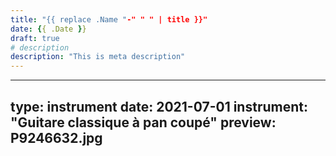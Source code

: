 ```yaml
---
title: "{{ replace .Name "-" " " | title }}"
date: {{ .Date }}
draft: true
# description
description: "This is meta description"
---
```


---
type: instrument
date: 2021-07-01
instrument: "Guitare classique à pan coupé"
preview: P9246632.jpg
---